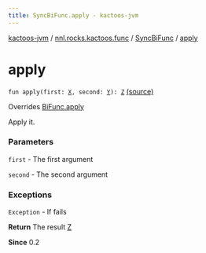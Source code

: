 ```yaml
---
title: SyncBiFunc.apply - kactoos-jvm
---
```


[kactoos-jvm](../../index.html) / [nnl.rocks.kactoos.func](../index.html) / [SyncBiFunc](index.html) / [apply](./apply.html)

# apply

`fun apply(first: `[`X`](index.html#X)`, second: `[`Y`](index.html#Y)`): `[`Z`](index.html#Z) [(source)](https://github.com/neonailol/kactoos/blob/master/kactoos-jvm/src/main/kotlin/nnl/rocks/kactoos/func/SyncBiFunc.kt#L23)

Overrides [BiFunc.apply](../../nnl.rocks.kactoos/-bi-func/apply.html)

Apply it.

### Parameters

`first` - The first argument

`second` - The second argument

### Exceptions

`Exception` - If fails

**Return**
The result [Z](index.html#Z)

**Since**
0.2

